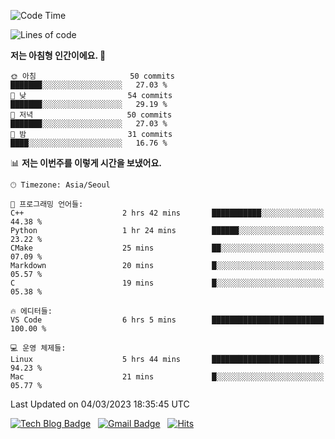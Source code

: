 <!-- ### Hi there 👋 -->

<!--
**dnchoi/dnchoi** is a ✨ _special_ ✨ repository because its `README.md` (this file) appears on your GitHub profile.

Here are some ideas to get you started:

- 🔭 I’m currently working on ...
- 🌱 I’m currently learning ...
- 👯 I’m looking to collaborate on ...
- 🤔 I’m looking for help with ...
- 💬 Ask me about ...
- 📫 How to reach me: ...
- 😄 Pronouns: ...
- ⚡ Fun fact: ...
-->

<!--START_SECTION:waka-->
![Code Time](http://img.shields.io/badge/Code%20Time-402%20hrs%2027%20mins-blue)

![Lines of code](https://img.shields.io/badge/%EC%A0%80%EB%8A%94%20%EC%97%AC%ED%83%9C%EA%B9%8C%EC%A7%80%20-213.6%20thousand%20%EC%A4%84%EC%9D%98%20%EC%BD%94%EB%93%9C%EB%A5%BC%20%EC%9E%91%EC%84%B1%ED%96%88%EC%96%B4%EC%9A%94.-blue)

**저는 아침형 인간이에요. 🐤** 

```text
🌞 아침                     50 commits          ███████░░░░░░░░░░░░░░░░░░   27.03 % 
🌆 낮　                     54 commits          ███████░░░░░░░░░░░░░░░░░░   29.19 % 
🌃 저녁                     50 commits          ███████░░░░░░░░░░░░░░░░░░   27.03 % 
🌙 밤　                     31 commits          ████░░░░░░░░░░░░░░░░░░░░░   16.76 % 
```


📊 **저는 이번주를 이렇게 시간을 보냈어요.** 

```text
🕑︎ Timezone: Asia/Seoul

💬 프로그래밍 언어들: 
C++                      2 hrs 42 mins       ███████████░░░░░░░░░░░░░░   44.38 % 
Python                   1 hr 24 mins        ██████░░░░░░░░░░░░░░░░░░░   23.22 % 
CMake                    25 mins             ██░░░░░░░░░░░░░░░░░░░░░░░   07.09 % 
Markdown                 20 mins             █░░░░░░░░░░░░░░░░░░░░░░░░   05.57 % 
C                        19 mins             █░░░░░░░░░░░░░░░░░░░░░░░░   05.38 % 

🔥 에디터들: 
VS Code                  6 hrs 5 mins        █████████████████████████   100.00 % 

💻 운영 체제들: 
Linux                    5 hrs 44 mins       ████████████████████████░   94.23 % 
Mac                      21 mins             █░░░░░░░░░░░░░░░░░░░░░░░░   05.77 % 
```


 Last Updated on 04/03/2023 18:35:45 UTC
<!--END_SECTION:waka-->


[![Tech Blog Badge](http://img.shields.io/badge/-Tech%20blog-black?style=flat-square&logo=github&link=https://zzsza.github.io/)](https://dnchoi.github.io/)
&nbsp;
[![Gmail Badge](https://img.shields.io/badge/Gmail-d14836?style=flat-square&logo=Gmail&logoColor=white&link=mailto:snugyun01@gmail.com)](mailto:dongnyeokc@gmail.com)
&nbsp;
[![Hits](https://hits.seeyoufarm.com/api/count/incr/badge.svg?url=https%3A%2F%2Fgithub.com%2Fgjbae1212%2Fhit-counter&count_bg=%233D7CC8&title_bg=%23555555&icon=&icon_color=%23E7E7E7&title=hits&edge_flat=false)](https://hits.seeyoufarm.com)
<!-- 
![Anurag's github stats](https://github-readme-stats.vercel.app/api?username=dnchoi&show_icons=true&theme=tokyonight)
&nbsp;
![Top Langs](https://github-readme-stats.vercel.app/api/top-langs/?username=dnchoi&layout=compact&theme=tokyonight)
 -->
<div align='center'>
